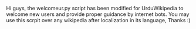 Hi guys, the welcomeur.py script has been modified for UrduWikipedia to welcome new users and provide proper guidance by internet bots.
You may use this scrpit over any wikipedia after localization in its language, Thanks :)
